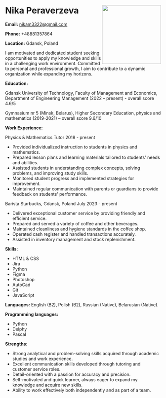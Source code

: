# **Nika Peraverzeva** <img src="https://github.com/nikam3322/rsschool-cv/assets/93270959/3b6a3f4a-bc98-4f60-b052-2a64f52af863" width="190" align="right">


**Email:** nikam3322@gmail.com

**Phone:** +48881357864

**Location:** Gdansk, Poland

I am motivated and dedicated student seeking opportunities to apply my knowledge and skills in a challenging work environment. Committed to personal and professional growth, I aim to contribute to a dynamic organization while expanding my horizons.

**Education:**

Gdansk University of Technology, Faculty of Management and Economics,
Department of Engineering Management (2022 – present) - overall score 4.6/5

Gymnasium nr 5 (Minsk, Belarus), Higher Secondary Education, physics and mathematics (2019-2021) – overall score 9.6/10

**Work Experience:**

Physics & Mathematics Tutor
2018 - present

- Provided individualized instruction to students in physics and mathematics.
- Prepared lesson plans and learning materials tailored to students' needs and abilities.
- Assisted students in understanding complex concepts, solving problems, and improving study skills.
- Monitored student progress and implemented strategies for improvement.
- Maintained regular communication with parents or guardians to provide feedback on students' performance.

Barista
Starbucks, Gdansk, Poland
July 2023 - present

- Delivered exceptional customer service by providing friendly and efficient service.
- Prepared and served a variety of coffee and other beverages.
- Maintained cleanliness and hygiene standards in the coffee shop.
- Operated cash register and handled transactions accurately.
- Assisted in inventory management and stock replenishment.

**Skills:**

- HTML & CSS
- Jira
- Python
- Figma
- Photoshop
- AutoCad
- Git
- JavaScript

**Languages:**
English (B2),
Polish (B2),
Russian (Native),
Belarusian (Native).

**Programming languages:**
- Python
- Delphy
- Pascal

**Strengths**:
- Strong analytical and problem-solving skills acquired through academic studies and work experience.
- Excellent communication skills developed through tutoring and customer service roles.
- Detail-oriented with a passion for accuracy and precision.
- Self-motivated and quick learner, always eager to expand my knowledge and acquire new skills.
- Ability to work effectively both independently and as part of a team.
